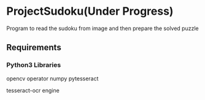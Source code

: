 # ProjectSudoku(Under Progress)
Program to read the sudoku from image and then prepare the solved puzzle 

## Requirements
### Python3 Libraries 
opencv
operator
numpy
pytesseract


tesseract-ocr engine
